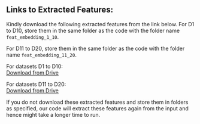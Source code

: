 ## Links to Extracted Features:

Kindly download the following extracted features from the link below. For D1 to D10, store them in the same folder as the code with the folder name `feat_embedding_1_10`.

For D11 to D20, store them in the same folder as the code with the folder name `feat_embedding_11_20`.

For datasets D1 to D10:  
[Download from Drive](https://drive.google.com/file/d/1BQCdCQfBXaNxz6023J2jTHq6FiW_CZkE/view?usp=sharing)

For datasets D11 to D20:  
[Download from Drive](https://drive.google.com/file/d/1IIoRo6UCqbmy5MjL2kATUcEZF8C8iu0q/view?usp=sharing)


If you do not download these extracted features and store them in folders as specified, our code will extract these features again from the input and hence might take a longer time to run. 